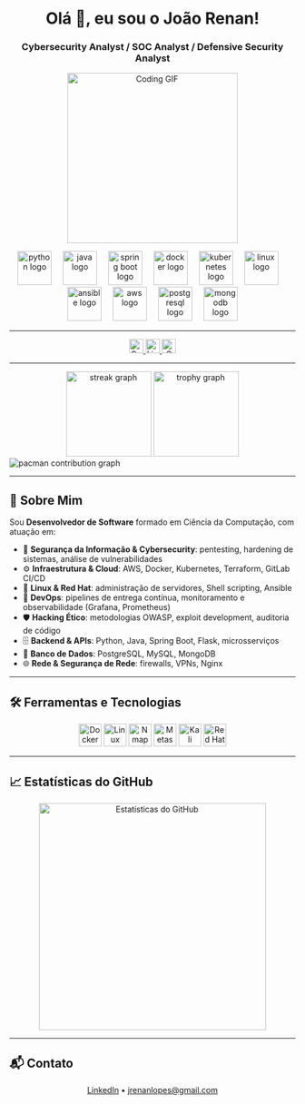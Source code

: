 <h1 align="center">Olá 👋, eu sou o João Renan!</h1>
<h3 align="center">Cybersecurity Analyst / SOC Analyst / Defensive Security Analyst</h3>

<p align="center">
  <img src="https://media1.tenor.com/m/5ry-200hErMAAAAd/hacker-hacker-man.gif" width="300" alt="Coding GIF"/>
</p>

<div align="center">
  <img src="https://cdn.jsdelivr.net/gh/devicons/devicon/icons/python/python-original.svg" height="60" alt="python logo" />
  <img width="12" />
  <img src="https://cdn.jsdelivr.net/gh/devicons/devicon/icons/java/java-original.svg" height="60" alt="java logo" />
  <img width="12" />
  <img src="https://cdn.jsdelivr.net/gh/devicons/devicon/icons/spring/spring-original.svg" height="60" alt="spring boot logo" />
  <img width="12" />
  <img src="https://cdn.jsdelivr.net/gh/devicons/devicon/icons/docker/docker-original.svg" height="60" alt="docker logo" />
  <img width="12" />
  <img src="https://cdn.jsdelivr.net/gh/devicons/devicon/icons/kubernetes/kubernetes-plain.svg" height="60" alt="kubernetes logo" />
  <img width="12" />
  <img src="https://cdn.jsdelivr.net/gh/devicons/devicon/icons/linux/linux-original.svg" height="60" alt="linux logo" />
  <img width="12" />
  <img src="https://cdn.jsdelivr.net/gh/devicons/devicon/icons/ansible/ansible-original.svg" height="60" alt="ansible logo" />
  <img width="12" />
  <img src="https://cdn.jsdelivr.net/gh/devicons/devicon/icons/aws/aws-original.svg" height="60" alt="aws logo" />
  <img width="12" />
  <img src="https://cdn.jsdelivr.net/gh/devicons/devicon/icons/postgresql/postgresql-original.svg" height="60" alt="postgresql logo" />
  <img width="12" />
  <img src="https://cdn.jsdelivr.net/gh/devicons/devicon/icons/mongodb/mongodb-original.svg" height="60" alt="mongodb logo" />
</div>

---

<div align="center">
  <a href="https://github.com/LoowdY">
    <img src="https://img.shields.io/github/followers/LoowdY?label=Seguir&style=social" height="25" alt="Seguidores no GitHub"/>
  </a>
  <a href="https://www.linkedin.com/in/joão-renan-santanna-lopes-b4729a1b4/">
    <img src="https://img.shields.io/static/v1?message=LinkedIn&logo=linkedin&style=for-the-badge&color=0077B5&logoColor=white" height="25" alt="LinkedIn"/>
  </a>
  <a href="mailto:jrenanlopes@gmail.com">
    <img src="https://img.shields.io/static/v1?message=Gmail&logo=gmail&style=for-the-badge&color=D14836&logoColor=white" height="25" alt="Gmail"/>
  </a>
</div>

---

<div align="center">
  <img src="https://streak-stats.demolab.com?user=LoowdY&locale=en&mode=daily&theme=dracula&hide_border=false&border_radius=5&order=3" height="150" alt="streak graph"/>
  <img src="https://github-profile-trophy.vercel.app?username=LoowdY&theme=radical&column=-1&row=1&margin-w=8&margin-h=8&no-bg=false&no-frame=false&order=4" height="150" alt="trophy graph"/>
</div>

<picture>
  <source media="(prefers-color-scheme: dark)" srcset="https://raw.githubusercontent.com/LoowdY/LoowdY/output/pacman-contribution-graph-dark.svg">
  <source media="(prefers-color-scheme: light)" srcset="https://raw.githubusercontent.com/LoowdY/LoowdY/output/pacman-contribution-graph.svg">
  <img alt="pacman contribution graph" src="https://raw.githubusercontent.com/LoowdY/LoowdY/output/pacman-contribution-graph.svg">
</picture>

---

## 💼 Sobre Mim

Sou **Desenvolvedor de Software** formado em Ciência da Computação, com atuação em:

- 🔐 **Segurança da Informação & Cybersecurity**: pentesting, hardening de sistemas, análise de vulnerabilidades  
- ⚙️ **Infraestrutura & Cloud**: AWS, Docker, Kubernetes, Terraform, GitLab CI/CD  
- 🐧 **Linux & Red Hat**: administração de servidores, Shell scripting, Ansible  
- 🤖 **DevOps**: pipelines de entrega contínua, monitoramento e observabilidade (Grafana, Prometheus)  
- 🛡️ **Hacking Ético**: metodologias OWASP, exploit development, auditoria de código  
- 🗄️ **Backend & APIs**: Python, Java, Spring Boot, Flask, microsserviços  
- 💾 **Banco de Dados**: PostgreSQL, MySQL, MongoDB  
- 🌐 **Rede & Segurança de Rede**: firewalls, VPNs, Nginx  

---

## 🛠️ Ferramentas e Tecnologias

<div align="center">
  <img src="https://cdn.jsdelivr.net/gh/devicons/devicon/icons/docker/docker-original.svg" alt="Docker" width="40" height="40"/>
  <img src="https://cdn.jsdelivr.net/gh/devicons/devicon/icons/linux/linux-original.svg" alt="Linux" width="40" height="40"/>
  <img src="https://upload.wikimedia.org/wikipedia/commons/5/50/Nmap-logo.svg" alt="Nmap" width="40" height="40"/>
  <img src="https://upload.wikimedia.org/wikipedia/commons/9/9a/Metasploit_logo.svg" alt="Metasploit" width="40" height="40"/>
  <img src="https://www.kali.org/images/kali-logo.svg" alt="Kali Linux" width="40" height="40"/>
  <img src="https://upload.wikimedia.org/wikipedia/commons/2/29/Red_Hat_logo.svg" alt="Red Hat" width="40" height="40"/>
</div>

---

## 📈 Estatísticas do GitHub

<p align="center">
  <img src="https://github-readme-stats.vercel.app/api?username=LoowdY&show_icons=true&theme=radical" alt="Estatísticas do GitHub" width="400"/>
</p>

---

## 📬 Contato

<p align="center">
  <a href="https://www.linkedin.com/in/joão-renan-santanna-lopes-b4729a1b4/">LinkedIn</a> •  
  <a href="mailto:jrenanlopes@gmail.com">jrenanlopes@gmail.com</a>
</p>
